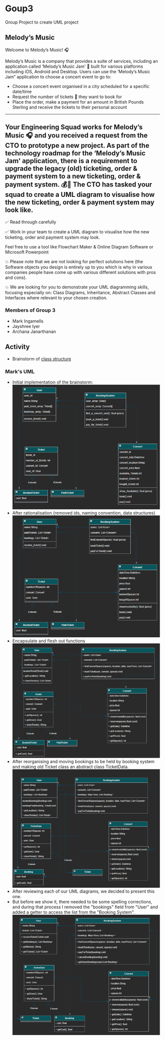# Goup3
Group Project to create UML project

## Melody’s Music
Welcome to Melody’s Music! 🎧

Melody’s Music is a company that provides a suite of services, 
including an application called ‘Melody’s Music Jam' 🎵 
built for various platforms including iOS, Android and Desktop.
Users can use the ‘Melody’s Music Jam” application to choose a concert event to go to:
* Choose a concert event organised in a city scheduled for a specific date/time
* Request the number of tickets 🎫 they want to book for
* Place the order, make a payment for an amount in British Pounds Sterling and receive the tickets to their personal account

----

Your Engineering Squad works for Melody’s Music 🎧 and you received a request from the CTO to prototype a new project.
As part of the technology roadmap for the ‘Melody’s Music Jam' application, 
there is a requirement to upgrade the legacy (old) ticketing, 
order & payment system to a new ticketing, order & payment system. 💰🤑 
The CTO has tasked your squad to create a UML diagram to visualise how the new ticketing, order & payment system may look like.
----
✅ Read through carefully

✅ Work in your team to create a UML diagram to visualise how the new ticketing, order and payment system may look.

Feel free to use a tool like Flowchart Maker & Online Diagram Software or Microsoft Powerpoint

💥 Please note that we are not looking for perfect solutions here 
(the Software objects you design is entirely up to you which is why in various companies people have come up with various different solutions with pros and cons).

💥 We are looking for you to demonstrate your UML diagramming skills, focusing especially on: 
Class Diagrams, Inheritance, Abstract Classes and Interfaces where relevant to your chosen creation.

### Members of Group 3
* Mark Ingamells
* Jayshree Iyer
* Archana Janarthanan

## Activity
* Brainstorm of [class structure](docs/brainstorm.md)

### Mark's UML
* Initial implementation of the brainstorm:
![Initial implementation of the brainstorm](docs/Mark/InitialImplementaion.png)
* After rationalisation (removed ids, naming convention, data structures)
![After rationalisation](docs/Mark/Rationalised.png)
* Encapsulate and flesh out functions
![Encapsulate](docs/Mark/Encapsulate.png)
* After reorganising and moving bookings to be held by booking system 
and making old Ticket class an abstract class TicketData. 
![After reorganising](docs/Mark/Reorganise.png)
* After reviewing each of our UML diagrams, we decided to present this one.
* But before we show it, there needed to be some spelling corrections, and during that process 
I removed the "bookings" field from "User" and added a getter to access the list from the "Booking System".
![Clarified UML](docs/Mark/Clarifications.png)
